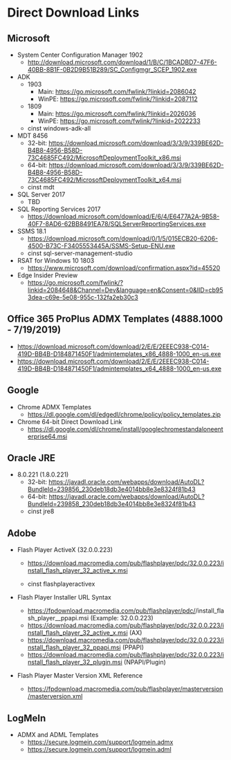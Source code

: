 # Direct Download Links

## Microsoft

* System Center Configuration Manager 1902
  * http://download.microsoft.com/download/1/B/C/1BCADBD7-47F6-40BB-8B1F-0B2D9B51B289/SC_Configmgr_SCEP_1902.exe 
* ADK 
  * 1903
    * Main: https://go.microsoft.com/fwlink/?linkid=2086042
    * WinPE: https://go.microsoft.com/fwlink/?linkid=2087112
  * 1809
    * Main: https://go.microsoft.com/fwlink/?linkid=2026036
    * WinPE: https://go.microsoft.com/fwlink/?linkid=2022233
  * cinst windows-adk-all
* MDT 8456
  * 32-bit: https://download.microsoft.com/download/3/3/9/339BE62D-B4B8-4956-B58D-73C4685FC492/MicrosoftDeploymentToolkit_x86.msi
  * 64-bit: https://download.microsoft.com/download/3/3/9/339BE62D-B4B8-4956-B58D-73C4685FC492/MicrosoftDeploymentToolkit_x64.msi
  * cinst mdt
* SQL Server 2017
  * TBD
* SQL Reporting Services 2017
  * https://download.microsoft.com/download/E/6/4/E6477A2A-9B58-40F7-8AD6-62BB8491EA78/SQLServerReportingServices.exe
* SSMS 18.1
  * https://download.microsoft.com/download/0/1/5/015ECB20-6206-4500-B73C-F3405553445A/SSMS-Setup-ENU.exe
  * cinst sql-server-management-studio
* RSAT for Windows 10 1803
  * https://www.microsoft.com/download/confirmation.aspx?id=45520
* Edge Insider Preview
  * https://go.microsoft.com/fwlink/?linkid=2084648&Channel=Dev&language=en&Consent=0&IID=cb953dea-c69e-5e08-955c-132fa2eb30c3

## Office 365 ProPlus ADMX Templates (4888.1000 - 7/19/2019)

* https://download.microsoft.com/download/2/E/E/2EEEC938-C014-419D-BB4B-D184871450F1/admintemplates_x86_4888-1000_en-us.exe
* https://download.microsoft.com/download/2/E/E/2EEEC938-C014-419D-BB4B-D184871450F1/admintemplates_x64_4888-1000_en-us.exe

## Google

* Chrome ADMX Templates
  * https://dl.google.com/dl/edgedl/chrome/policy/policy_templates.zip
* Chrome 64-bit Direct Download Link
  * https://dl.google.com/dl/chrome/install/googlechromestandaloneenterprise64.msi
  
## Oracle JRE

* 8.0.221 (1.8.0.221)
  * 32-bit: https://javadl.oracle.com/webapps/download/AutoDL?BundleId=239856_230deb18db3e4014bb8e3e8324f81b43
  * 64-bit: https://javadl.oracle.com/webapps/download/AutoDL?BundleId=239858_230deb18db3e4014bb8e3e8324f81b43
  * cinst jre8

## Adobe

* Flash Player ActiveX (32.0.0.223)
  * https://download.macromedia.com/pub/flashplayer/pdc/32.0.0.223/install_flash_player_32_active_x.msi
  
  * cinst flashplayeractivex
  
* Flash Player Installer URL Syntax
  * https://fpdownload.macromedia.com/pub/flashplayer/pdc/<FULLVERSION>/install_flash_player_<MAJORVERSION>_ppapi.msi
    (Example: 32.0.0.223) 
  * https://download.macromedia.com/pub/flashplayer/pdc/32.0.0.223/install_flash_player_32_active_x.msi (AX)
  * https://download.macromedia.com/pub/flashplayer/pdc/32.0.0.223/install_flash_player_32_ppapi.msi (PPAPI)
   * https://download.macromedia.com/pub/flashplayer/pdc/32.0.0.223/install_flash_player_32_plugin.msi (NPAPI/Plugin)
 
 * Flash Player Master Version XML Reference
   * https://fpdownload.macromedia.com/pub/flashplayer/masterversion/masterversion.xml
  
## LogMeIn

* ADMX and ADML Templates
  * https://secure.logmein.com/support/logmein.admx
  * https://secure.logmein.com/support/logmein.adml
